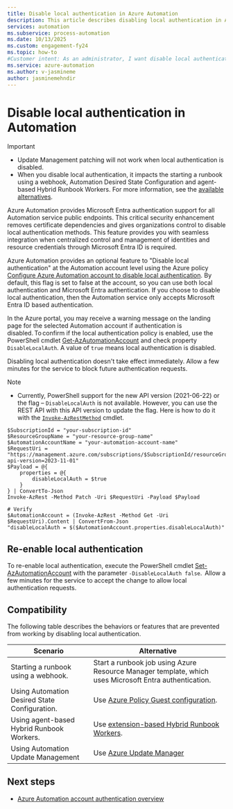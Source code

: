 ```yaml
---
title: Disable local authentication in Azure Automation
description: This article describes disabling local authentication in Azure Automation.
services: automation
ms.subservice: process-automation
ms.date: 10/13/2025
ms.custom: engagement-fy24
ms.topic: how-to
#Customer intent: As an administrator, I want disable local authentication so that I can enhance security.
ms.service: azure-automation
ms.author: v-jasmineme
author: jasminemehndir
---
```


# Disable local authentication in Automation

> [!IMPORTANT]
> - Update Management patching will not work when local authentication is disabled. 
> - When you disable local authentication, it impacts the starting a runbook using a webhook, Automation Desired State Configuration and agent-based Hybrid Runbook Workers. For more information, see the [available alternatives](#compatibility).

Azure Automation provides Microsoft Entra authentication support for all Automation service public endpoints. This critical security enhancement removes certificate dependencies and gives organizations control to disable local authentication methods. This feature provides you with seamless integration when centralized control and management of identities and resource credentials through Microsoft Entra ID is required.

Azure Automation provides an optional feature to "Disable local authentication" at the Automation account level using the Azure policy [Configure Azure Automation account to disable local authentication](../automation/policy-reference.md#azure-automation). By default, this flag is set to false at the account, so you can use both local authentication and Microsoft Entra authentication. If you choose to disable local authentication, then the Automation service only accepts Microsoft Entra ID based authentication.

In the Azure portal, you may receive a warning message on the landing page for the selected Automation account if authentication is disabled. To confirm if the local authentication policy is enabled, use the PowerShell cmdlet [Get-AzAutomationAccount](/powershell/module/az.automation/get-azautomationaccount) and check property `DisableLocalAuth`. A value of `true` means local authentication is disabled.

Disabling local authentication doesn't take effect immediately. Allow a few minutes for the service to block future authentication requests.

>[!NOTE]
> - Currently, PowerShell support for the new API version (2021-06-22) or the flag – `DisableLocalAuth` is not available. However, you can use the REST API with this API version to update the flag. Here is how to do it with the [`Invoke-AzRestMethod`](/powershell/azure/manage-azure-resources-invoke-azrestmethod) cmdlet.
>
> ```azurepowershell-interactive
> $SubscriptionId = "your-subscription-id"
> $ResourceGroupName = "your-resource-group-name"
> $AutomationAccountName = "your-automation-account-name"
> $RequestUri = "https://management.azure.com/subscriptions/$SubscriptionId/resourceGroups/$ResourceGroupName/providers/Microsoft.Automation/automationAccounts/$($AutomationAccountName)?api-version=2023-11-01"
> $Payload = @{
>     properties = @{
>         disableLocalAuth = $true
>     }
> } | ConvertTo-Json
> Invoke-AzRest -Method Patch -Uri $RequestUri -Payload $Payload
>
> # Verify
> $AutomationAccount = (Invoke-AzRest -Method Get -Uri $RequestUri).Content | ConvertFrom-Json
> "disableLocalAuth = $($AutomationAccount.properties.disableLocalAuth)"
> ```

## Re-enable local authentication

To re-enable local authentication, execute the PowerShell cmdlet [Set-AzAutomationAccount](https://learn.microsoft.com/powershell/module/az.automation/set-azautomationaccount?view=azps-13.4.0) with the parameter `-DisableLocalAuth false`.  Allow a few minutes for the service to accept the change to allow local authentication requests.

## Compatibility

The following table describes the behaviors or features that are prevented from working by disabling local authentication.

|Scenario | Alternative |
|---|---|
|Starting a runbook using a webhook. | Start a runbook job using Azure Resource Manager template, which uses Microsoft Entra authentication. |
|Using Automation Desired State Configuration.| Use [Azure Policy Guest configuration](../governance/machine-configuration/overview.md).  |
|Using agent-based Hybrid Runbook Workers.| Use [extension-based Hybrid Runbook Workers](./extension-based-hybrid-runbook-worker-install.md).|
|Using Automation Update Management |Use [Azure Update Manager](../update-manager/overview.md)|


## Next steps
- [Azure Automation account authentication overview](./automation-security-overview.md)
